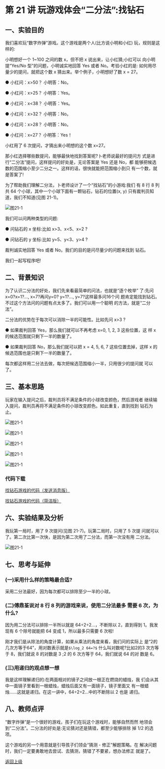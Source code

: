 # 第 21 讲 玩游戏体会“二分法”:找钻石


## 一、实验目的

我们喜欢玩“数字炸弹”游戏。这个游戏是两个人(比方说小明和小红) 玩，规则是这样的:

小明想好一个 1~100 之间的数 x，但不把 x 说出来，让小红猜;小红可以 向小明提“Yes/No 型”的问题，小明诚实地回答 Yes 或者 No。考验小红的是: 如何用尽量少的提问，就把这个数 x 猜出来。举个例子，小明想好了数 x = 27。

● 	小红问：x>50？ 小明答：No。

● 	小红问：x>25？ 小明答：Yes。

● 	小红问：x<38？ 小明答：Yes。

● 	小红问：x>32？ 小明答：No。

● 	小红问：x>28？ 小明答：No。

● 	小红问：x=27？ 小明答：Yes！

小红用了 6 次提问，才猜出来小明想的这个数 x=27。 

那小红选择哪些数提问，能够最快地找到答案呢?卜老师说最好的提问方
式是进行“二分法”提问，这样提问的好处是，无论答案是 Yes 还是 No，都 能够把候选数的范围缩小至少二分之一。这样的话，很快就能把范围缩小到只 有一个数，就是答案了!

为了帮助我们理解二分法，卜老师设计了一个“找钻石”的小游戏:我们 有 8 行 8 列共 64 个小球，其中一个小球下面有一颗钻石，钻石的位置(x, y) 只有裁判员知道，我们不知道(见图 21-1)。

![图21-1](Figures/Lec21-1.png)

我们可以问两种类型的问题:

● 问钻石的 x 坐标:比如 x>3、x<5、x=2 ?

● 问钻石的 y 坐标:比如 y=5、y<3、y>4 ?

裁判诚实地回答 Yes 或者 No。我们的目的是问尽量少的问题来找到
钻石。 

我们一起写程序吧!



## 二、背景知识

为了认识二分法的好处，我们先来看最简单的问法，也就是“逐个枚举” 了:先问x=0?x=1?..., x=7?再问y=0? y=1?..., y=7?这样最多问16个问 题肯定能找到钻石。不过这个方法问的问题有点太多了。我们可以用一个聪明 的方法，就是“二分法”。

二分法的优势在于每次可以消除一半的可能性。比如先问 x>3 ?

● 如果裁判回答 Yes，那么我们就可以不再考虑 x=0, 1, 2, 3 这些位置，这
样 x 的候选范围就只剩下一半的数量了。

● 如果裁判回答 No，那么我们就可以把 x = 4, 5, 6, 7 这些位置去掉，这样
x 的候选范围也是只剩下一半的数量了。 

每次都这样用二分法去做，每次把候选范围缩小一半，只用很少的提问就
可以了。


## 三、基本思路

玩家在输入提问之后，裁判员将不满足条件的小球改变颜色，然后游戏者 继续输入提问，裁判员再将不满足条件的小球改变颜色。如此重复，直到找到 钻石为止。

![图21-1](Figures/Lec21-2.png)

![图21-1](Figures/Lec21-3.png)

![图21-1](Figures/Lec21-4.png)

![图21-1](Figures/Lec21-5.png)

![图21-1](Figures/Lec21-6.png)


### 代码下载

[找钻石游戏的代码（发送消息版）](Code/第21讲-找钻石-发送消息版.sb3) 


[找钻石游戏的代码（简洁版）](Code/第21讲-找钻石-简洁版.sb3) 



## 六、实验结果及分析

我玩第一局时，用了 9 次提问(见图 21-7)。玩第二局时，只用了 5 次提 问就可以了。第二次比第一次快，是因为第二次用了二分法，而第一次没有用 二分法。

![图21-1](Figures/Lec21-7.png)

## 七、思考与延伸

### (一)采用什么样的策略最合适?

采用二分法最好，因为每次都可以排除至少一半的小球。

### (二)傅鼎荃说对 8 行 8 列的游戏来说，使用二分法最多 需要 6 次，为什么?

因为用二分法可以排除一半所以就是 64÷2÷2...，不断除以 2，直到得到 1。我发现有 6 个除号就能把 64 变成 1，所以最多只需要 6 次啦!

刚才我们是从除法的角度计算，如果从乘法的角度来看，我们问的实际上 是“2的几次方等于64”，用对数表示就是`$\log_2 64=?$` 什么叫对数呢?比如2的3 次方等于 8，我们就说 8 的对数是 3 ;2 的 6 次方等于 64，我们就说 64 的对 数是 6。

### (三)用递归的观点想一想

我是这样理解递归的:在两面相对的镜子之间放一根正在燃烧的蜡烛，我 们会从其中一面镜子里看到一根蜡烛，蜡烛后面又有一面镜子，镜子里面又 有一根蜡烛......这就是递归。在这一讲中，64÷2÷2...中的不断除以 2 也是 递归。

## 八、教师点评
“数字炸弹”是一个很好的游戏，孩子们在玩这个游戏时，能够自然而然 地领会到“二分法”。二分法的好处是:无论猜对还是猜错，都至少能够排除 掉 1/2 的选项。

这个游戏的另一个用意就是引导孩子们领会“猜测 - 修正”解题策略。在 解决问题时，我们一定要勇敢地去尝试、去猜测，猜错了不要紧，想办法修正 就是了。


[返回上级](index.md)
